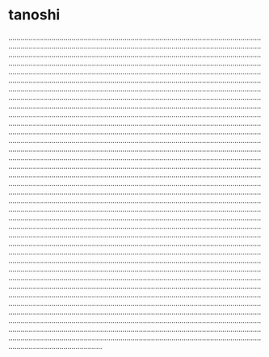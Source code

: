 # tanoshi
..............................................................................................................................................................................................................................................................................................................................................................................................................................................................................................................................................................................................................................................................................................................................................................................................................................................................................................................................................................................................................................................................................................................................................................................................................................................................................................................................................................................................................................................................................................................................................................................................................................................................................................................................................................................................................................................................................................................................................................................................................................................................................................................................................................................................................................................................................................................................................................................................................................................................................................................................................................................................................................................................................................................................................................................................................................................................................................................................................................................................................................................................................................................................................................................................................................................................................................................................................................................................................................................................................................................................................................................................................................................................................................................................................................................................................................................................................................................................................................................................................................................................................................................................................................................................................................................................................................................................................................................................................................................................................................................................................................................................................................................................................................